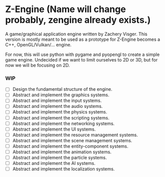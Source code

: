 # Z-Engine (Name will change probably, zengine already exists.)
A game/graphical application engine written by Zachery Visger. 
This version is mostly meant to be used as a prototype for Z-Engine becomes a C++, OpenGL/Vulkan/... engine.

For now, this will use python with pygame and pyopengl to create a simple game engine. Undecided if we want to limit ourselves to 2D or 3D, but for now we will be focusing on 2D.

### WIP
- [ ] Design the fundamental structure of the engine.
- [ ] Abstract and implement the graphics systems.
- [ ] Abstract and implement the input systems.
- [ ] Abstract and implement the audio systems.
- [ ] Abstract and implement the physics systems.
- [ ] Abstract and implement the scripting systems.
- [ ] Abstract and implement the networking systems.
- [ ] Abstract and implement the UI systems.
- [ ] Abstract and implement the resource management systems.
- [ ] Abstract and implement the scene management systems.
- [ ] Abstract and implement the entity-component systems.
- [ ] Abstract and implement the animation systems.
- [ ] Abstract and implement the particle systems.
- [ ] Abstract and implement the AI systems.
- [ ] Abstract and implement the localization systems.
